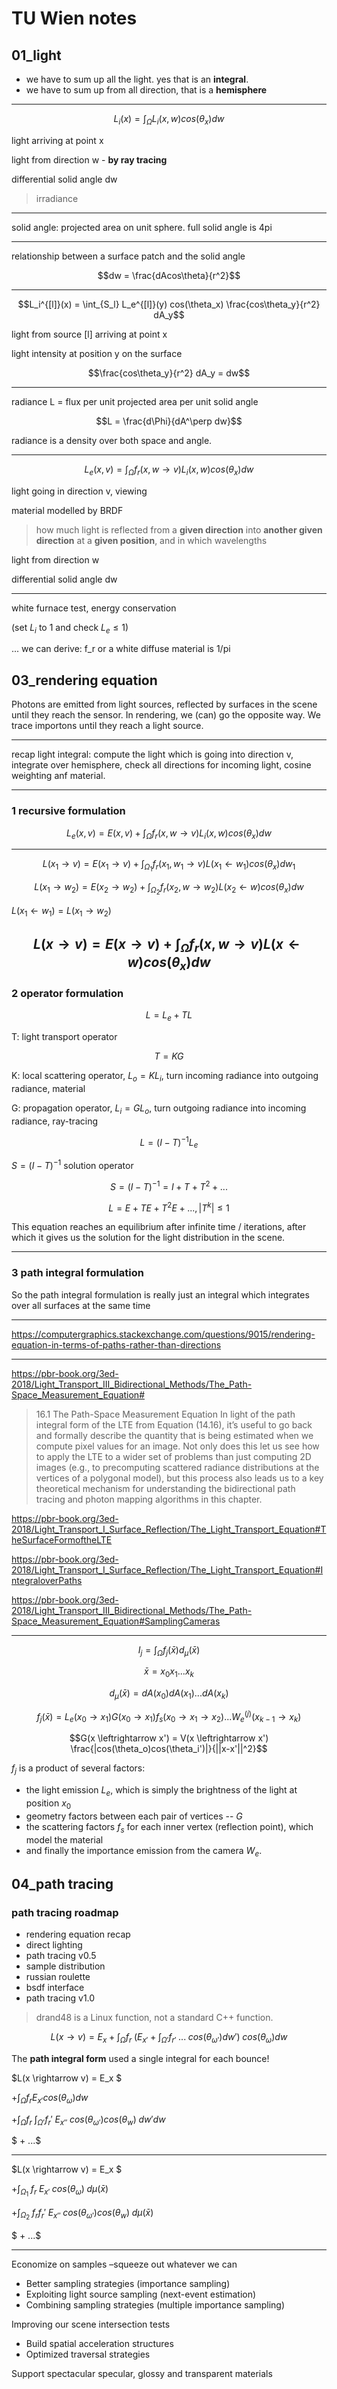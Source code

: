 # TU Wien notes

## 01_light

- we have to sum up all the light. yes that is an **integral**.
- we have to sum up from all direction, that is a 
**hemisphere**

---

$$L_i(x) = \int_\Omega L_i(x,w)cos(\theta_x)dw$$

light arriving at point x

light from direction w - **by ray tracing**

differential solid angle dw

> irradiance

---

solid angle: projected area on unit sphere. full solid angle is 4pi

---

relationship between a surface patch and the solid angle

$$dw = \frac{dAcos\theta}{r^2}$$

---

$$L_i^{[l]}(x) = \int_{S_l} L_e^{[l]}(y) cos(\theta_x) \frac{cos\theta_y}{r^2} dA_y$$

light from source [l] arriving at point x

light intensity at position y on the surface

$$\frac{cos\theta_y}{r^2} dA_y = dw$$

---

radiance L = flux per unit projected area per unit solid angle

$$L = \frac{d\Phi}{dA^\perp dw}$$

radiance is a density over both space and angle.

---

$$L_e(x,v) = \int_\Omega f_r(x, w \rightarrow v) L_i(x,w) cos(\theta_x) dw$$

light going in direction v, viewing

material modelled by BRDF

> how much light is reflected from a **given direction** into **another given direction** at a **given position**, and in which wavelengths

light from direction w 

differential solid angle dw

---

white furnace test, energy conservation

(set $L_i$ to 1 and check $L_e \leq 1$)

... we can derive: f_r or a white diffuse material is 1/pi




## 03_rendering equation
Photons are emitted from light sources, reflected by surfaces in the scene until they reach the sensor. In rendering, we (can) go the opposite way. We trace importons until they reach a light source.

---

recap light integral: compute the light which is going into direction v, integrate over hemisphere, check all directions for incoming light, cosine weighting anf material.

---

### 1 recursive formulation

$$L_e(x,v) = E(x,v) + \int_{\Omega} f_r(x,w \rightarrow v) L_i(x,w) cos(\theta_x) dw$$

---

$$L(x_1 \rightarrow v) = E(x_1 \rightarrow v) + \int_{\Omega_1} f_r(x_1,w_1 \rightarrow v) L(x_1 \leftarrow w_1) cos(\theta_x) dw_1$$

$$L(x_1 \rightarrow w_2) = E(x_2 \rightarrow w_2) + \int_{\Omega_2} f_r(x_2,w \rightarrow w_2) L(x_2 \leftarrow w) cos(\theta_x) dw$$

$L(x_1 \leftarrow w_1) = L(x_1 \rightarrow w_2)$

$$L(x \rightarrow v) = E(x \rightarrow v) + \int_{\Omega} f_r(x,w \rightarrow v) L(x \leftarrow w) cos(\theta_x) dw$$
---

### 2 operator formulation

$$L = L_e + TL$$

T: light transport operator

$$T = KG$$

K: local scattering operator, $L_o = KL_i$, turn incoming radiance into outgoing radiance, material

G: propagation operator, $L_i = GL_o$, turn outgoing radiance into incoming radiance, ray-tracing

$$L = (I-T)^{-1} L_e$$

$S = (I-T)^{-1}$ solution operator

$$S = (I-T)^{-1} = I + T +T^2+...$$

$$L = E + TE+T^2E+..., |T^k|\leq 1$$

This equation reaches an equilibrium after infinite time / iterations, after which it gives us the solution for the light distribution in the scene.

---

### 3 path integral formulation
So the path integral formulation is really just an integral which integrates over all surfaces at the same time

---

https://computergraphics.stackexchange.com/questions/9015/rendering-equation-in-terms-of-paths-rather-than-directions

---

https://pbr-book.org/3ed-2018/Light_Transport_III_Bidirectional_Methods/The_Path-Space_Measurement_Equation#

> 16.1 The Path-Space Measurement Equation
In light of the path integral form of the LTE from Equation (14.16), it’s useful to go back and formally describe the quantity that is being estimated when we compute pixel values for an image. Not only does this let us see how to apply the LTE to a wider set of problems than just computing 2D images (e.g., to precomputing scattered radiance distributions at the vertices of a polygonal model), but this process also leads us to a key theoretical mechanism for understanding the bidirectional path tracing and photon mapping algorithms in this chapter. 

https://pbr-book.org/3ed-2018/Light_Transport_I_Surface_Reflection/The_Light_Transport_Equation#TheSurfaceFormoftheLTE

https://pbr-book.org/3ed-2018/Light_Transport_I_Surface_Reflection/The_Light_Transport_Equation#IntegraloverPaths

https://pbr-book.org/3ed-2018/Light_Transport_III_Bidirectional_Methods/The_Path-Space_Measurement_Equation#SamplingCameras

---

$$I_j = \int_\Omega f_j(\bar{x}) d_\mu(\bar{x})$$

$$\bar{x} = x_0 x_1...x_k$$

$$d_\mu(\bar{x}) = dA(x_0) dA(x_1) ... dA(x_k)$$

$$f_j(\bar{x}) = L_e(x_0 \rightarrow x_1)G(x_0 \rightarrow x_1)f_s(x_0 \rightarrow x_1 \rightarrow x_2)...W_e^{(j)}(x_{k-1} \rightarrow x_k)$$

$$G(x \leftrightarrow x') = V(x \leftrightarrow x') \frac{|cos(\theta_o)cos(\theta_i')|}{||x-x'||^2}$$

$f_j$ is a product of several factors:
- the light emission $L_e$, which is simply the brightness of the light at position $x_0$ 
- geometry factors between each pair of vertices -- $G$
- the scattering factors $f_s$ for each inner vertex (reflection point), which model the material
- and finally the importance emission from the camera $W_e$.




## 04_path tracing
### path tracing roadmap
- rendering equation recap
- direct lighting
- path tracing v0.5
- sample distribution
- russian roulette
- bsdf interface
- path tracing v1.0

> drand48 is a Linux function, not a standard C++ function. 


$$L(x \rightarrow v) = E_x + \int_\Omega f_r \; \left( E_{x'} + \int_{\Omega'} f_{r'} \; ... \; cos(\theta_{\omega'})dw' \right) \; cos(\theta_\omega)dw$$


The **path integral form** used a single integral for each bounce!

$L(x \rightarrow v) = E_x $

$+ \int_\Omega f_r E_{x'}cos(\theta_\omega)dw$

$+ \int_\Omega f_r \; \int_{\Omega'} f_r' \; E_{x''} \; cos(\theta_{\omega'})cos(\theta_w) \; dw'dw$

$ + ...$

---

$L(x \rightarrow v) = E_x $

$+ \int_{\Omega_1} \; f_r \; E_{x'} \; cos(\theta_\omega) \; d\mu({\bar x})$

$+ \int_{\Omega_2} \; f_r f_r' \; E_{x''} \; cos(\theta_{\omega'})cos(\theta_w) \; d\mu({\bar x})$

$ + ...$

---

Economize on samples –squeeze out whatever we can
- Better sampling strategies (importance sampling)
- Exploiting light source sampling (next-event estimation)
- Combining sampling strategies (multiple importance sampling)

Improving our scene intersection tests
- Build spatial acceleration structures
- Optimized traversal strategies

Support spectacular specular, glossy and transparent materials